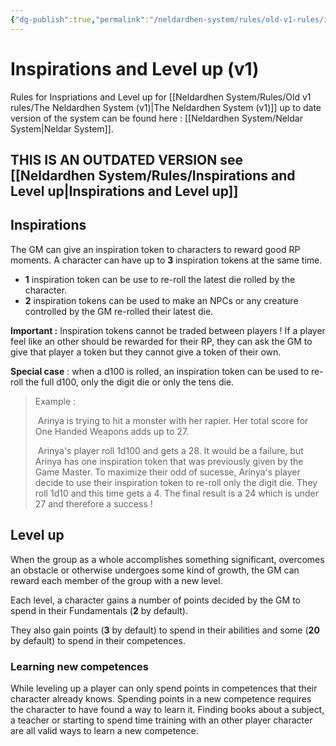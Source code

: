 ```yaml
---
{"dg-publish":true,"permalink":"/neldardhen-system/rules/old-v1-rules/inspirations-and-level-up-v1/"}
---
```


# Inspirations and Level up (v1)
Rules for Inspriations and Level up for [[Neldardhen System/Rules/Old v1 rules/The Neldardhen System (v1)\|The Neldardhen System (v1)]] up to date version of the system can be found here : [[Neldardhen System/Neldar System\|Neldar System]].

## THIS IS AN OUTDATED VERSION see [[Neldardhen System/Rules/Inspirations and Level up\|Inspirations and Level up]]
## Inspirations

The GM can give an inspiration token to characters to reward good RP moments. A character can have up to **3** inspiration tokens at the same time.

- **1** inspiration token can be use to re-roll the latest die rolled by the character.
- **2** inspiration tokens can be used to make an NPCs or any creature controlled by the GM re-rolled their latest die.

**Important :** Inspiration tokens cannot be traded between players ! If a player feel like an other should be rewarded for their RP, they can ask the GM to give that player a token but they cannot give a token of their own.

**Special case** : when a d100 is rolled, an inspiration token can be used to re-roll the full d100, only the digit die or only the tens die.

> Example :
> 
>  Arinya is trying to hit a monster with her rapier. Her total score for One Handed Weapons adds up to 27.
> 
>  Arinya's player roll 1d100 and gets a 28. It would be a failure, but Arinya has one inspiration token that was previously given by the Game Master. To maximize their odd of sucesse, Arinya's player decide to use their inspiration token to re-roll only the digit die. They roll 1d10 and this time gets a 4. The final result is a 24 which is under 27 and therefore a success !

## Level up

When the group as a whole accomplishes something significant, overcomes an obstacle or otherwise undergoes some kind of growth, the GM can reward each member of the group with a new level.

Each level, a character gains a number of points decided by the GM to spend in their Fundamentals (**2** by default).

They also gain points (**3** by default) to spend in their abilities and some (**20** by default) to spend in their competences.

### Learning new competences

While leveling up a player can only spend points in competences that their character already knows. Spending points in a new competence requires the character to have found a way to learn it. Finding books about a subject, a teacher or starting to spend time training with an other player character are all valid ways to learn a new competence.